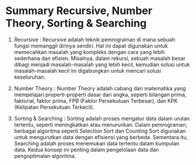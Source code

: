 
# Summary Recursive, Number Theory, Sorting &  Searching

1. Recursive : Recursive adalah teknik pemrograman di mana sebuah fungsi memanggil dirinya sendiri. Hal ini dapat digunakan untuk memecahkan masalah yang kompleks dengan cara yang lebih sederhana dan efisien. Misalnya, dalam rekursi, sebuah masalah besar dibagi menjadi masalah-masalah yang lebih kecil, kemudian solusi untuk masalah-masalah kecil ini digabungkan untuk mencari solusi keseluruhan.

2. Number Theory : Number Theory adalah cabang dari matematika yang mempelajari properti-properti dasar dari angka, seperti bilangan prima, faktorial, faktor prima, FPB (Faktor Persekutuan Terbesar), dan KPK (Kelipatan Persekutuan Terkecil).

3. Sorting & Searching : Sorting adalah proses mengatur data dalam urutan tertentu, seperti meningkatkan atau menurunkan. Dalam pemrograman, berbagai algoritma seperti Selection Sort dan Counting Sort digunakan untuk mengurutkan data dengan efisiensi yang berbeda. Sementara itu, Searching adalah proses menemukan data tertentu dalam kumpulan data. Kedua konsep ini penting dalam pengelolaan data dan pengoptimalan algoritma.
